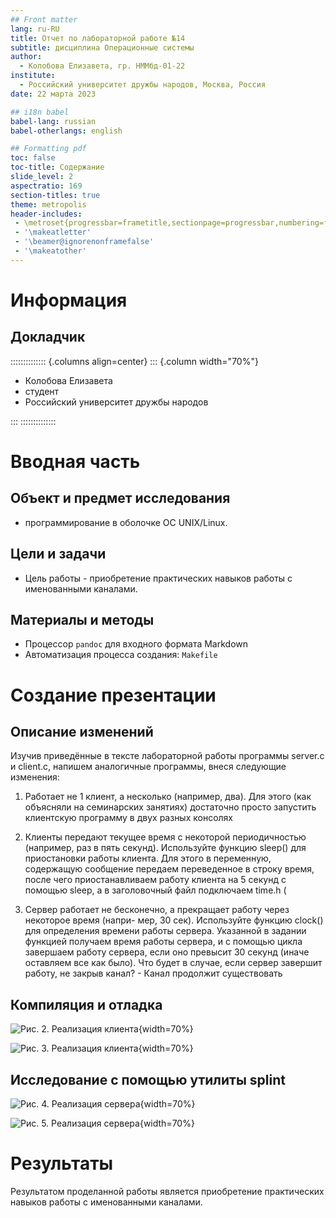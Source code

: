 ```yaml
---
## Front matter
lang: ru-RU
title: Отчет по лабораторной работе №14
subtitle: дисциплина Операционные системы
author:
  - Колобова Елизавета, гр. НММбд-01-22
institute:
  - Российский университет дружбы народов, Москва, Россия
date: 22 марта 2023

## i18n babel
babel-lang: russian
babel-otherlangs: english

## Formatting pdf
toc: false
toc-title: Содержание
slide_level: 2
aspectratio: 169
section-titles: true
theme: metropolis
header-includes:
 - \metroset{progressbar=frametitle,sectionpage=progressbar,numbering=fraction}
 - '\makeatletter'
 - '\beamer@ignorenonframefalse'
 - '\makeatother'
---
```


# Информация

## Докладчик

:::::::::::::: {.columns align=center}
::: {.column width="70%"}

  * Колобова Елизавета 
  * студент
  * Российский университет дружбы народов

:::
::::::::::::::

# Вводная часть

## Объект и предмет исследования

- программирование в оболочке ОС UNIX/Linux.

## Цели и задачи

- Цель работы - приобретение практических навыков работы с именованными каналами.

## Материалы и методы

- Процессор `pandoc` для входного формата Markdown
- Автоматизация процесса создания: `Makefile`

# Создание презентации

## Описание изменений

Изучив приведённые в тексте лабораторной работы программы server.c и client.c, напишем аналогичные программы, внеся следующие изменения:

1. Работает не 1 клиент, а несколько (например, два).
    Для этого (как объясняли на семинарских занятиях) достаточно просто запустить клиентскую программу в двух разных консолях
    
2. Клиенты передают текущее время с некоторой периодичностью (например, раз в пять
секунд). Используйте функцию sleep() для приостановки работы клиента.
    Для этого в переменную, содержащую сообщение передаем переведенное в строку время, после чего приостанавливаем работу клиента на 5 секунд с помощью sleep, а в заголовочный файл подключаем time.h (
3. Сервер работает не бесконечно, а прекращает работу через некоторое время (напри-
мер, 30 сек). Используйте функцию clock() для определения времени работы сервера.
    Указанной в задании функцией получаем время работы сервера, и с помощью цикла завершаем работу сервера, если оно превысит 30 секунд (иначе оставляем все как было).
Что будет в случае, если сервер завершит работу, не закрыв канал? - Канал продолжит существовать

 
## Компиляция и отладка

![Рис. 2. Реализация клиента](image/к4.png){width=70%}

 ![Рис. 3. Реализация клиента](image/к5.png){width=70%}
  
## Исследование с помощью утилиты splint 

 ![Рис. 4. Реализация сервера](image/к2.png){width=70%}

 ![Рис. 5. Реализация сервера](image/к3.png){width=70%}
 
# Результаты
Результатом проделанной работы является приобретение практических навыков работы с именованными каналами.
